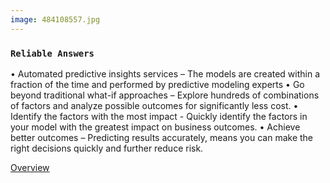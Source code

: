 ```yaml
---
image: 484108557.jpg
---
```


### `Reliable Answers`

• Automated predictive insights services – The models are created within a fraction of the time and performed by predictive modeling experts
• Go beyond traditional what-if approaches – Explore hundreds of combinations of factors and analyze possible outcomes for significantly less cost.
• Identify the factors with the most impact - Quickly identify the factors in your model with the greatest impact on business outcomes.
• Achieve better outcomes – Predicting results accurately, means you can make the right decisions quickly and further reduce risk.

[Overview]

[Overview]: http://google.com
